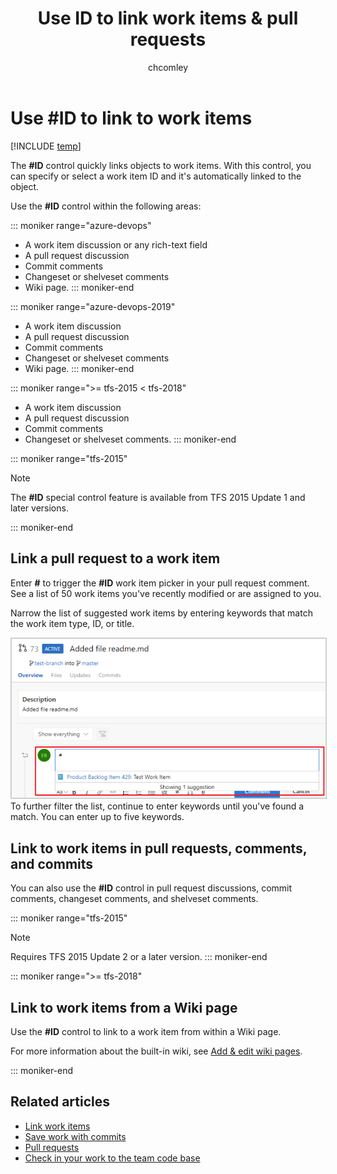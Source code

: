﻿---
title: Use ID to link work items & pull requests
titleSuffix: Azure DevOps
description: Link to work items in discussions and pull requests 
ms.technology: devops-collab
ms.assetid: 
toc: show
ms.author: chcomley
author: chcomley
ms.topic: conceptual
ms.date: 12/30/2019
monikerRange: '>= tfs-2015'
---

# Use #ID to link to work items  

[!INCLUDE [temp](../includes/version-ts-tfs-2015-2016.md)]

The **#ID** control quickly links objects to work items. With this control, you can specify or select a work item ID and it's automatically linked to the object. 

Use the **#ID** control within the following areas:

::: moniker range="azure-devops"
- A work item discussion or any rich-text field
- A pull request discussion
- Commit comments
- Changeset or shelveset comments
- Wiki page. 
::: moniker-end

::: moniker range="azure-devops-2019"
- A work item discussion 
- A pull request discussion
- Commit comments
- Changeset or shelveset comments
- Wiki page. 
::: moniker-end

::: moniker range=">= tfs-2015 < tfs-2018"
- A work item discussion 
- A pull request discussion
- Commit comments
- Changeset or shelveset comments. 
::: moniker-end

<a id="mention-wit-id">  </a>

::: moniker range="tfs-2015"
> [!NOTE]  
> The **#ID** special control feature is available from TFS 2015 Update 1 and later versions.

::: moniker-end


## Link a pull request to a work item

Enter **#** to trigger the **#ID** work item picker in your pull request comment. See a list of 50 work items you've recently modified or are assigned to you.

Narrow the list of suggested work items by entering keywords that match the work item type, ID, or title.

<img src="media/ALM_PRD_ID_PR.png" alt="Pull request comment area, enter # to invoke work item control" style="border: 1px solid #CCCCCC;" /><br/>To further filter the list, continue to enter keywords until you&#39;ve found a match. You can enter up to five keywords.


## Link to work items in pull requests, comments, and commits

You can also use the **#ID** control in pull request discussions, commit comments, changeset comments, and shelveset comments.

::: moniker range="tfs-2015"
> [!NOTE]  
> Requires TFS 2015 Update 2 or a later version.
::: moniker-end

::: moniker range=">= tfs-2018"

## Link to work items from a Wiki page

Use the **#ID** control to link to a work item from within a Wiki page.

For more information about the built-in wiki, see [Add & edit wiki pages](../project/wiki/add-edit-wiki.md).

::: moniker-end


## Related articles

- [Link work items](../boards/backlogs/add-link.md)
- [Save work with commits](../repos/git/commits.md)
- [Pull requests](../repos/git/pullrequest.md)
- [Check in your work to the team code base](../repos/tfvc/check-your-work-team-codebase.md)

